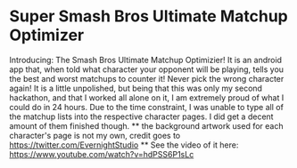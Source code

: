 # Super Smash Bros Ultimate Matchup Optimizer
Introducing: The Smash Bros Ultimate Matchup Optimizier! It is an android app that, when told what character your opponent will be playing, tells you the best and worst matchups to counter it! Never pick the wrong character again! It is a little unpolished, but being that this was only my second hackathon, and that I worked all alone on it, I am extremely proud of what I could do in 24 hours.  Due to the time constraint, I was unable to type all of the matchup lists into the respective character pages. I did get a decent amount of them finished though.  ** the background artwork used for each character's page is not my own, credit goes to https://twitter.com/EvernightStudio **
See the video of it here: https://www.youtube.com/watch?v=hdPSS6P1sLc
